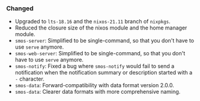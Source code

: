 
### Changed

* Upgraded to `lts-18.16` and the `nixos-21.11` branch of `nixpkgs`.
* Reduced the closure size of the nixos module and the home manager module.
* `smos-server`: Simplified to be single-command, so that you don't have to use `serve` anymore.
* `smos-web-server`: Simplified to be single-command, so that you don't have to use `serve` anymore.
* `smos-notify`: Fixed a bug where `smos-notify` would fail to send a notification when the notification summary or description started with a `-` character.
* `smos-data`: Forward-compatibility with data format version 2.0.0.
* `smos-data`: Clearer data formats with more comprehensive naming.

